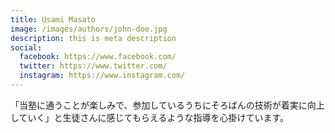 ```yaml
---
title: Usami Masato
image: /images/authors/john-doe.jpg
description: this is meta description
social:
  facebook: https://www.facebook.com/
  twitter: https://www.twitter.com/
  instagram: https://www.instagram.com/
---
```


「当塾に通うことが楽しみで、参加しているうちにそろばんの技術が着実に向上していく」と生徒さんに感じてもらえるような指導を心掛けています。
